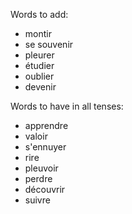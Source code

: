 
Words to add:
- montir
- se souvenir
- pleurer
- étudier
- oublier
- devenir

Words to have in all tenses:
- apprendre
- valoir
- s'ennuyer
- rire
- pleuvoir
- perdre
- découvrir
- suivre
